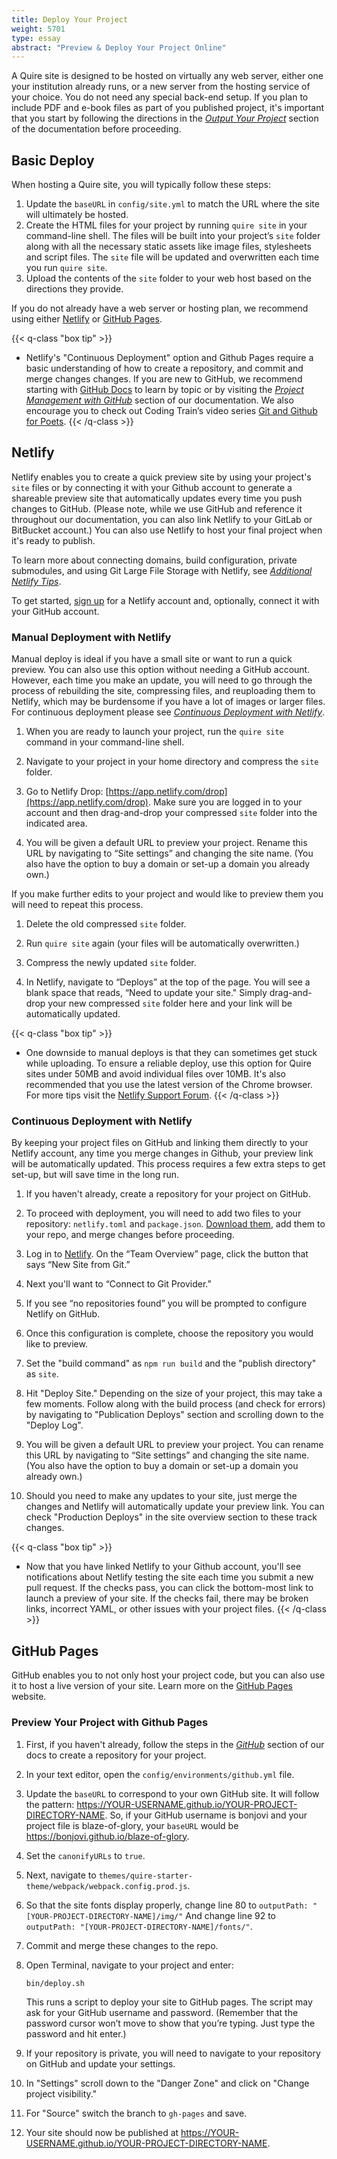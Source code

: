 ```yaml
---
title: Deploy Your Project
weight: 5701
type: essay
abstract: "Preview & Deploy Your Project Online"
---
```


A Quire site is designed to be hosted on virtually any web server, either one your institution already runs, or a new server from the hosting service of your choice. You do not need any special back-end setup. If you plan to include PDF and e-book files as part of you published project, it's important that you start by following the directions in the [*Output Your Project*](/documentation/multiformat-output/) section of the documentation before proceeding.

## Basic Deploy

When hosting a Quire site, you will typically follow these steps:

1. Update the `baseURL` in `config/site.yml` to match the URL where the site will ultimately be hosted.
2. Create the HTML files for your project by running `quire site` in your command-line shell. The files will be built into your project’s `site` folder along with all the necessary static assets like image files, stylesheets and script files. The `site` file will be updated and overwritten each time you run `quire site`.
3. Upload the contents of the `site` folder to your web host based on the directions they provide.

If you do not already have a web server or hosting plan, we recommend using either [Netlify](https://www.netlify.com) or [GitHub Pages](https://pages.github.com/).

{{< q-class "box tip" >}}
- Netlify's "Continuous Deployment" option and Github Pages require a basic understanding of how to create a repository, and commit and merge changes changes. If you are new to GitHub, we recommend starting with [GitHub Docs](https://docs.github.com/en/github) to learn by topic or by visiting the [*Project Management with GitHub*](/documentation/github) section of our documentation. We also encourage you to check out Coding Train’s video series [Git and Github for Poets](https://www.youtube.com/playlist?list=PLRqwX-V7Uu6ZF9C0YMKuns9sLDzK6zoiV).
{{< /q-class >}}

## Netlify

Netlify enables you to create a quick preview site by using your project's `site` files or by connecting it with your Github account to generate a shareable preview site that automatically updates every time you push changes to GitHub. (Please note, while we use GitHub and reference it throughout our documentation, you can also link Netlify to your GitLab or BitBucket account.) You can also use Netlify to host your final project when it's ready to publish.

To learn more about connecting domains, build configuration, private submodules, and using Git Large File Storage with Netlify, see [*Additional Netlify Tips*](/documentation/netlify/). 

To get started, [sign up](https://app.netlify.com/signup) for a Netlify account and, optionally, connect it with your GitHub account.

### Manual Deployment with Netlify

Manual deploy is ideal if you have a small site or want to run a quick preview. You can also use this option without needing a GitHub account. However, each time you make an update, you will need to go through the process of rebuilding the site, compressing files, and reuploading them to Netlify, which may be burdensome if you have a lot of images or larger files. For continuous deployment please see [*Continuous Deployment with Netlify*](#continuous-deployment-with-netlify).

1. When you are ready to launch your project, run the `quire site` command in your command-line shell.

2. Navigate to your project in your home directory and compress the `site` folder.

3. Go to Netlify Drop: [https://app.netlify.com/drop](https://app.netlify.com/drop). Make sure you are logged in to your account and then drag-and-drop your compressed `site` folder into the indicated area.

4. You will be given a default URL to preview your project. Rename this URL by navigating to “Site settings” and changing the site name. (You also have the option to buy a domain or set-up a domain you already own.)

If you make further edits to your project and would like to preview them you will need to repeat this process.

1. Delete the old compressed `site` folder.

2. Run `quire site` again (your files will be automatically overwritten.)

3. Compress the newly updated `site` folder.

4. In Netlify, navigate to “Deploys” at the top of the page. You will see a blank space that reads, “Need to update your site." Simply drag-and-drop your new compressed `site` folder here and your link will be automatically updated.

{{< q-class "box tip" >}}
- One downside to manual deploys is that they can sometimes get stuck while uploading. To ensure a reliable deploy, use this option for Quire sites under 50MB and avoid individual files over 10MB. It's also recommended that you use the latest version of the Chrome browser. For more tips visit the [Netlify Support Forum](https://answers.netlify.com/t/support-guide-my-drag-and-drop-deploy-is-stuck-in-uploading-status/112).
{{< /q-class >}}

### Continuous Deployment with Netlify

By keeping your project files on GitHub and linking them directly to your Netlify account, any time you merge changes in Github, your preview link will be automatically updated. This process requires a few extra steps to get set-up, but will save time in the long run.

1. If you haven't already, create a repository for your project on GitHub.

2. To proceed with deployment, you will need to add two files to your repository: `netlify.toml` and `package.json`. [Download them](/downloads/site-deploy.zip), add them to your repo, and merge changes before proceeding.

3. Log in to [Netlify](https://app.netlify.com/). On the “Team Overview” page, click the button that says “New Site from Git.”

4. Next you'll want to “Connect to Git Provider.”

5. If you see “no repositories found” you will be prompted to configure Netlify on GitHub.

6. Once this configuration is complete, choose the repository you would like to preview.

7. Set the "build command" as `npm run build` and the "publish directory" as `site`.  

8. Hit "Deploy Site." Depending on the size of your project, this may take a few moments. Follow along with the build process (and check for errors) by navigating to "Publication Deploys" section and scrolling down to the "Deploy Log".

9. You will be given a default URL to preview your project. You can rename this URL by navigating to “Site settings” and changing the site name. (You also have the option to buy a domain or set-up a domain you already own.)

10. Should you need to make any updates to your site, just merge the changes and Netlify will automatically update your preview link. You can check "Production Deploys" in the site overview section to these track changes.

{{< q-class "box tip" >}}
- Now that you have linked Netlify to your Github account, you'll see notifications about Netlify testing the site each time you submit a new pull request. If the checks pass, you can click the bottom-most link to launch a preview of your site. If the checks fail, there may be broken links, incorrect YAML, or other issues with your project files.
{{< /q-class >}}

## GitHub Pages

GitHub enables you to not only host your project code, but you can also use it to host a live version of your site. Learn more on the [GitHub Pages](https://pages.github.com/) website.

### Preview Your Project with Github Pages

1. First, if you haven't already, follow the steps in the [*GitHub*](documentation/github/#hosting-your-project-code-on-github) section of our docs to create a repository for your project.

2. In your text editor, open the `config/environments/github.yml` file.

3. Update the `baseURL` to correspond to your own GitHub site. It will follow the pattern: https://YOUR-USERNAME.github.io/YOUR-PROJECT-DIRECTORY-NAME. So, if your GitHub username is bonjovi and your project file is blaze-of-glory, your `baseURL` would be https://bonjovi.github.io/blaze-of-glory.

4. Set the `canonifyURLs` to `true`.

5. Next, navigate to `themes/quire-starter-theme/webpack/webpack.config.prod.js`.

6. So that the site fonts display properly, change line 80 to `outputPath: "[YOUR-PROJECT-DIRECTORY-NAME]/img/"` And change line 92 to `outputPath: "[YOUR-PROJECT-DIRECTORY-NAME]/fonts/"`.

7. Commit and merge these changes to the repo.

8. Open Terminal, navigate to your project and enter:

    ```text
    bin/deploy.sh
    ```

    This runs a script to deploy your site to GitHub pages. The script may ask for your GitHub username and password. (Remember that the password cursor won’t move to show that you’re typing. Just type the password and hit enter.)

9. If your repository is private, you will need to navigate to your repository on GitHub and update your settings.

10. In "Settings" scroll down to the "Danger Zone" and click on "Change project visibility."

11. For "Source" switch the branch to `gh-pages` and save.

12. Your site should now be published at https://YOUR-USERNAME.github.io/YOUR-PROJECT-DIRECTORY-NAME.
